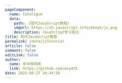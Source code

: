 ```yaml
---
pageComponent: 
  name: Catalogue
  data: 
    path: 《现代JavaScript教程》
    imgUrl: https://zh.javascript.info/ebook/js.png
    description: JavaScript学习笔记
title: 现代JavaScript教程
permalink: /note/jsTutorial
article: false
comment: false
editLink: false
author: 
  name: 年华惊风雨
  link: https://github.com/wsy425
date: 2022-06-27 20:44:58
---
```

